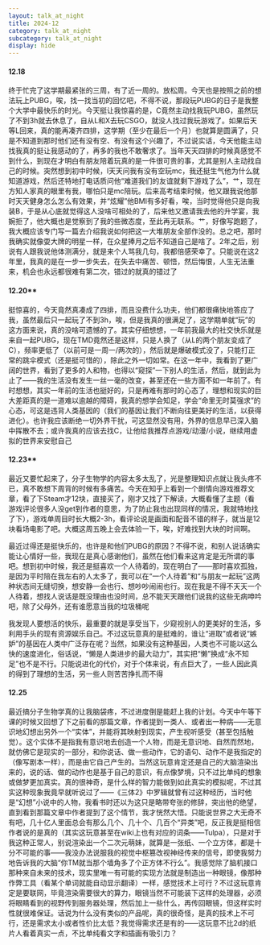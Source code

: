 ```yaml
---
layout: talk_at_night
title: 2024-12
category: talk_at_night
subcategory: talk_at_night
display: hide
---
```


<!-- more -->

#### 12.18

终于忙完了这学期最紧张的三周，有了近一周的。放松周。今天也是按照之前的想法玩上PUBG，唉，找一找当初的回忆吧，不得不说，那段玩PUBG的日子是我整个大学中最快乐的时光。今天挺让我惊喜的是，C竟然主动找我玩PUBG，虽然玩了不到3h就去休息了，自从L和X去玩CSGO，就没人找过我玩游戏了。如果后天等L回来，真的能再凑齐四排，这学期（至少在最后一个月）也就算是圆满了，只是不知道到那时他们还有没有空、有没有这个兴趣了，不过说实话，今天他能主动找我真的挺让我感动的了，再多的我也不敢奢求了。当年天天四排的时候真感觉不到什么，到现在才明白有朋友陪着玩真的是一件很可贵的事，尤其是别人主动找自己的时候。突然想到初中时候，l天天问我有没有空玩mc，我还挺生气他为什么就知道游戏，然后还特地打电话质问他“难道我们的友谊就剩下游戏了么”，艹，现在方知人家真的眼里有我，哪怕只是mc陪玩。后来高考结束时候，他又跟我说他那时天天健身怎么怎么有效果，并“炫耀”他BMI有多好看，唉，当时觉得他只是向我装B，于是从心底就觉得这人没啥可相处的了，后来他又邀请我去他的升学宴，我婉拒了，他大概也是觉察到了我的些微态度，至此再无联系。艹，好像写跑题了，我大概应该专门写一篇去介绍我说如何把这一大堆朋友全部作没的。总之吧，那时我确实就像耍大牌的明星一样，在众星捧月之后不知道自己是啥了。2年之后，别说有人跟我说他体测满分，就是来个人骂我几句，我都倍感荣幸了。只能说在这2年里，我真的是在一步一步失去，在失去中痛苦、顿悟，然后悔恨，人生无法重来，机会也永远都很难有第二次，错过的就真的错过了

#### 12.20**

挺惊喜的，今天竟然真凑成了四排，而且没费什么功夫，他们都很痛快地答应了我，虽然最后只一起玩了不到3h，唉，但是我真的很满足了，这学期单就“玩”的这方面来说，真的没啥可遗憾的了。其实仔细想想，一年前我最大的社交快乐就是来自一起PUBG，现在TMD竟然还是这样，只是人换了（从L的两个朋友变成了C），频率更低了（以前可是一周一/两次的），然后就是爆破模式没了，只能打正常的跳伞模式（还是挺可惜的），除此之外一切如常。在这一年中，我看到了更广阔的世界，看到了更多的人和物，也得以“窥探”一下别人的生活，然后，就到此为止了——我的生活没有发生一丝一毫的改变，甚至还在一些方面不如一年前了。有时想想，其实一年前的生活也挺好的，只是再难有那时的心态了，理想和现实的巨大差距真的是一道难以逾越的障碍，我真的想学会知足，学会“命里无时莫强求”的心态，可这是违背人类基因的（我们的基因让我们不断向往更美好的生活，以获得进化）。也许我应该断绝一切外界干扰，可这显然没有用，外界的信息早已深入脑中挥散不去；或许我真的应该去找C，让他给我推荐点游戏/动漫/小说，继续用虚拟的世界来安慰自己

#### 12.23**

最近又要忙起来了，分子生物学的内容太多太乱了，光是整理知识点就让我头疼不已，真不敢想下周背的时候有多痛苦。今天在知乎上看到一个剧情向游戏推荐文章，看了下Steam才12块，直接买了，刚才又找了下解读，大概看懂了主题（看游戏评论很多人没get到作者的意思，为了防止我也出现同样的情况，我就特地找了下），游戏单周目时长大概2-3h，看评论说是画面和配音不错的样子，就当是12块看场电影了吧。大概这周五晚上会去体验一下，唉，好难找到大块的时间啊。

最近过得还是挺快乐的，也许是和他们PUBG的原因？不得不说，和别人说话确实能让心情好一些，我现在是真心感谢他们，虽然在他们看来这肯定是无所谓的事吧。想到初中时候，我还是挺喜欢一个人待着的，现在明白了——那时喜欢孤独，是因为平时陪在我左右的人太多了，我可以在“一个人待着”和“与朋友一起玩”这两种状态间无缝切换，想安静一会也行、想吵吵闹闹也行。现在我是不得不天天一个人待着，想找人说话是既没理由也没时间，总不能天天跟他们说我的这些无病呻吟吧，除了父母外，还有谁愿意当我的垃圾桶呢

我发现人要想活的快乐，最重要的就是享受当下，少窥视别人的更美好的生活，多利用手头的现有资源娱乐自己。不过这玩意真的是挺难的，谁让“进取”或者说“嫉妒”的基因在人类中广泛存在呢？当然，如果没有这种基因，人类也不可能以这么快的速度进化，俗话说，“懒是人类进步的最大动力”，其实把“懒”换成“永不知足”也不是不行。只能说进化的代价，对于个体来说，有点巨大了，一些人因此真的得到了理想的生活，另一些人则苦苦挣扎而不得

#### 12.25

最近搞分子生物学真的让我脑袋疼，不过进度倒是能赶上我的计划。今天中午等下课的时候又回想了下之前看的那篇文章，作者提到一类人、或者出一种病——无意识地幻想出另外一个“实体”，并能将其映射到现实，产生视听感受（甚至包括触觉）。这个实体不是指我有意识地去创造一个人物，而是无意识地、自然而然地，就仿佛它是现实的一部分，和你说话、做一些动作，它的语句、动作不是我指定的（像写剧本一样），而是由它自己产生的。当然这玩意肯定还是自己的大脑渲染出来的，说的话、做的动作也是基于自己的意识，有点像梦境，只不过比单纯的想象或做梦更加真实。真的很神奇，是什么样的智力能做到如此真实的模拟呢，不过其实这种现象我竟早就听说过了——《三体2》中罗辑就曾有过这种经历，当时他是“幻想”小说中的人物，我看书时还以为这只是略带夸张的修辞，突出他的绝望，直到看到那篇文章中作者提到了这个情节，我才恍然大悟。只能说世界之大无奇不有吧，几十亿人里面总会有那么几个、几十个、几百个“异类”吧，反正我是挺相信作者说的是真的（其实这玩意甚至在wiki上也有对应的词条——Tulpa），只是对于我这种正常人，别说渲染出一个二次元萌妹，就算是一张纸、一个立方体，都是十分不可能的事——我没办法说服我的视觉中枢篡改视神经传来的信号，即使我努力地告诉我的大脑“你TM就当那个墙角多了个正方体不行么”。我感觉除了脑机接口那种来自未来的技术，现实里唯一有可能的实现方法就是制造出一种眼镜，像那种作弊工具（看某个单词就能自动显示翻译）一样，感觉技术上可行？不过这玩意肯定是要联网，毕竟渲染需要很大的算力，眼镜当然不可能装下这样的处理器，必须将眼睛看到的视野传到服务器处理，然后加上一些什么，再传回眼镜，但这样实时性就很难保证。话说为什么没有类似的产品呢，真的很奇怪，是真的技术上不可行，还是需求太小或者性价比太低？我觉得需求还是有的——这玩意不比2d的纸片人看着真实一点，不比单纯看文字和插画有吸引力？
